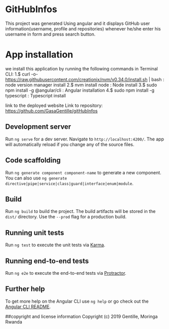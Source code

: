 # GitHubInfos

This project was generated Using angular and it displays GitHub user information(username, profile and repositories) whenever he/she enter his username in form and press search button.

# App installation
we install this application by running the following commands in Terminal CLI: 1.$ curl -o- https://raw.githubusercontent.com/creationix/nvm/v0.34.0/install.sh | bash : node version manager install 2.$ nvm install node : Node install 3.$ sudo npm install -g @angular/cli : Angular installation 4.$ sudo npm install -g typescript : Typescript install

link to the deployed website
Link to repository: https://github.com/GasaGentille/gitHubInfos

## Development server

Run `ng serve` for a dev server. Navigate to `http://localhost:4200/`. The app will automatically reload if you change any of the source files.

## Code scaffolding

Run `ng generate component component-name` to generate a new component. You can also use `ng generate directive|pipe|service|class|guard|interface|enum|module`.

## Build

Run `ng build` to build the project. The build artifacts will be stored in the `dist/` directory. Use the `--prod` flag for a production build.

## Running unit tests

Run `ng test` to execute the unit tests via [Karma](https://karma-runner.github.io).

## Running end-to-end tests

Run `ng e2e` to execute the end-to-end tests via [Protractor](http://www.protractortest.org/).

## Further help

To get more help on the Angular CLI use `ng help` or go check out the [Angular CLI README](https://github.com/angular/angular-cli/blob/master/README.md).

##copyright and license information
Copyright (c) 2019 Gentille, Moringa Rwanda

